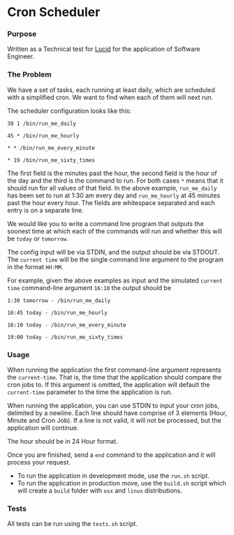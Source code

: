 # Cron Scheduler

### Purpose
Written as a Technical test for [Lucid](https://luc.id/) for the application of Software Engineer.

### The Problem
We have a set of tasks, each running at least daily, which are scheduled with a simplified cron. We want to find when each of them will next run.

The scheduler configuration looks like this:

```text
30 1 /bin/run_me_daily

45 * /bin/run_me_hourly

* * /bin/run_me_every_minute

* 19 /bin/run_me_sixty_times
```

The first field is the minutes past the hour, the second field is the hour of the day and the third is the command to run. For both cases `*` means that it should run for all values of that field. In the above example, `run_me_daily` has been set to run at 1:30 am every day and `run_me_hourly` at 45 minutes past the hour every hour. The fields
 are whitespace separated and each entry is on a separate line.

We would like you to write a command line program that outputs the soonest time at which each of the commands will run and whether this will be `today` or `tomorrow`.

The config input will be via STDIN, and the output should be via STDOUT. The `current time` will be the single command line argument to the program in the format `HH:MM`.

For example, given the above examples as input and the simulated `current time` command-line argument `16:10` the output should be

```text
1:30 tomorrow - /bin/run_me_daily

16:45 today - /bin/run_me_hourly

16:10 today - /bin/run_me_every_minute

19:00 today - /bin/run_me_sixty_times
```

### Usage
When running the application the first command-line argument represents the `current-time`. That is, the time that the application should compare the cron jobs to. If this argument is omitted, the application will default the `current-time` parameter to the time the application is run. 

When running the application, you can use STDIN to input your cron jobs, delimited by a newline. Each line should have comprise of 3 elements (Hour, Minute and Cron Job). If a line is not valid, it will not be processed, but the application will continue.

The hour should be in 24 Hour format. 

Once you are finished, send a `end` command to the application and it will process your request. 

- To run the application in development mode, use the `run.sh` script. 
- To run the application in production move, use the `build.sh` script which will create a `build` folder with `osx` and `linux` distributions. 

### Tests
All tests can be run using the `tests.sh` script.